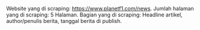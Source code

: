 Website yang di scraping: https://www.planetf1.com/news.
Jumlah halaman yang di scraping: 5 Halaman.
Bagian yang di scraping: Headline artikel, author/penulis berita, tanggal berita di publish.
